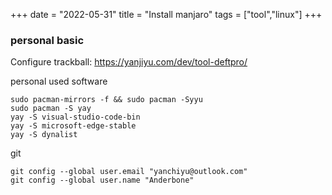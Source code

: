 +++ 
date = "2022-05-31"
title = "Install manjaro"
tags = ["tool","linux"]
+++
### personal basic


Configure trackball: https://yanjiyu.com/dev/tool-deftpro/

personal used software
```
sudo pacman-mirrors -f && sudo pacman -Syyu
sudo pacman -S yay
yay -S visual-studio-code-bin
yay -S microsoft-edge-stable
yay -S dynalist
```

git
```
git config --global user.email "yanchiyu@outlook.com" 
git config --global user.name "Anderbone"
```